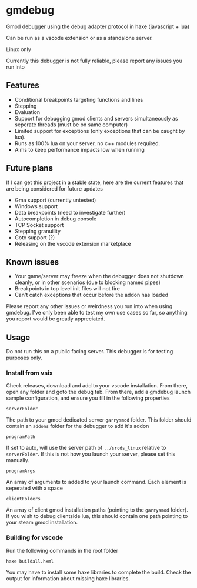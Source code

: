 # gmdebug
Gmod debugger using the debug adapter protocol in haxe (javascript + lua)

Can be run as a vscode extension or as a standalone server.

Linux only

Currently this debugger is not fully reliable, please report any issues you run into

## Features

- Conditional breakpoints targeting functions and lines
- Stepping
- Evaluation
- Support for debugging gmod clients and servers simultaneously as seperate threads (must be on same computer)
- Limited support for exceptions (only exceptions that can be caught by lua).
- Runs as 100% lua on your server, no c++ modules required.
- Aims to keep performance impacts low when running

## Future plans

If I can get this project in a stable state, here are the current features that are being considered for future updates 

- Gma support (currently untested)
- Windows support
- Data breakpoints (need to investigate further)
- Autocompletion in debug console
- TCP Socket support
- Stepping granuility
- Goto support (?)
- Releasing on the vscode extension marketplace

## Known issues

- Your game/server may freeze when the debugger does not shutdown cleanly, or in other scenarios (due to blocking named pipes)
- Breakpoints in top level init files will not fire
- Can't catch exceptions that occur before the addon has loaded

Please report any other issues or weirdness you run into when using gmdebug. I've only been able to test my own use cases so far, so anything you report would be greatly appreciated.

## Usage

Do not run this on a public facing server. This debugger is for testing purposes only.

### Install from vsix

Check releases, download and add to your vscode installation. From there, open any folder and goto the debug tab. From there, add a gmdebug launch sample configuration, and ensure you fill in the following properties

`serverFolder`

The path to your gmod dedicated server `garrysmod` folder. This folder should contain an `addons` folder for the debugger to add it's addon

`programPath`

If set to auto, will use the server path of `../srcds_linux` relative to `serverFolder`. If this is not how you launch your server, please set this manually.

`programArgs`

An array of arguments to added to your launch command. Each element is seperated with a space

`clientFolders`

An array of client gmod installation paths (pointing to the `garrysmod` folder). If you wish to debug clientside lua, this should contain one path pointing to your steam gmod installation.

### Building for vscode

Run the following commands in the root folder

`haxe buildall.hxml`

You may have to install some haxe libraries to complete the build. Check the output for information about missing haxe libraries.
